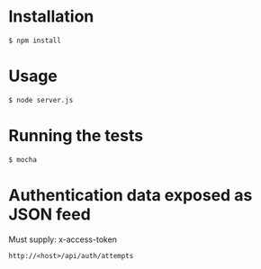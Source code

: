 # Installation #

	$ npm install

# Usage #

	$ node server.js

# Running the tests #

	$ mocha


# Authentication data exposed as JSON feed #

Must supply: x-access-token

	http://<host>/api/auth/attempts

